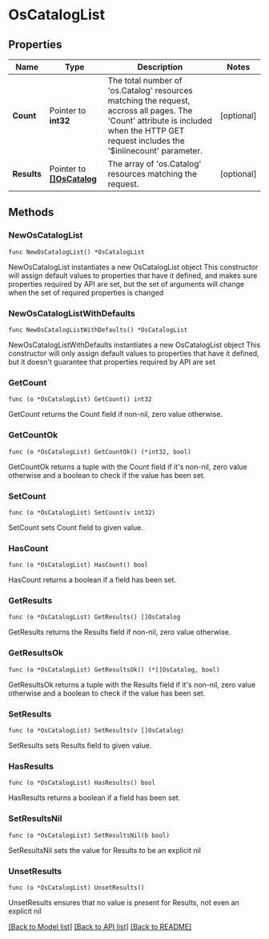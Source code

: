 # OsCatalogList

## Properties

Name | Type | Description | Notes
------------ | ------------- | ------------- | -------------
**Count** | Pointer to **int32** | The total number of &#39;os.Catalog&#39; resources matching the request, accross all pages. The &#39;Count&#39; attribute is included when the HTTP GET request includes the &#39;$inlinecount&#39; parameter. | [optional] 
**Results** | Pointer to [**[]OsCatalog**](os.Catalog.md) | The array of &#39;os.Catalog&#39; resources matching the request. | [optional] 

## Methods

### NewOsCatalogList

`func NewOsCatalogList() *OsCatalogList`

NewOsCatalogList instantiates a new OsCatalogList object
This constructor will assign default values to properties that have it defined,
and makes sure properties required by API are set, but the set of arguments
will change when the set of required properties is changed

### NewOsCatalogListWithDefaults

`func NewOsCatalogListWithDefaults() *OsCatalogList`

NewOsCatalogListWithDefaults instantiates a new OsCatalogList object
This constructor will only assign default values to properties that have it defined,
but it doesn't guarantee that properties required by API are set

### GetCount

`func (o *OsCatalogList) GetCount() int32`

GetCount returns the Count field if non-nil, zero value otherwise.

### GetCountOk

`func (o *OsCatalogList) GetCountOk() (*int32, bool)`

GetCountOk returns a tuple with the Count field if it's non-nil, zero value otherwise
and a boolean to check if the value has been set.

### SetCount

`func (o *OsCatalogList) SetCount(v int32)`

SetCount sets Count field to given value.

### HasCount

`func (o *OsCatalogList) HasCount() bool`

HasCount returns a boolean if a field has been set.

### GetResults

`func (o *OsCatalogList) GetResults() []OsCatalog`

GetResults returns the Results field if non-nil, zero value otherwise.

### GetResultsOk

`func (o *OsCatalogList) GetResultsOk() (*[]OsCatalog, bool)`

GetResultsOk returns a tuple with the Results field if it's non-nil, zero value otherwise
and a boolean to check if the value has been set.

### SetResults

`func (o *OsCatalogList) SetResults(v []OsCatalog)`

SetResults sets Results field to given value.

### HasResults

`func (o *OsCatalogList) HasResults() bool`

HasResults returns a boolean if a field has been set.

### SetResultsNil

`func (o *OsCatalogList) SetResultsNil(b bool)`

 SetResultsNil sets the value for Results to be an explicit nil

### UnsetResults
`func (o *OsCatalogList) UnsetResults()`

UnsetResults ensures that no value is present for Results, not even an explicit nil

[[Back to Model list]](../README.md#documentation-for-models) [[Back to API list]](../README.md#documentation-for-api-endpoints) [[Back to README]](../README.md)



